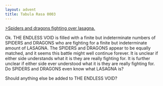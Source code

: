 ```yaml
---
layout: advent
title: Tabula Rasa 0003
---
```

[>Spiders and dragons fighting over lasagna.]()

Ok. THE ENDLESS VOID is filled with a finite but indeterminate numbers of SPIDERS and DRAGONS who are fighting for a finite but indeterminate amount of LASAGNA. The SPIDERS and DRAGONS appear to be equally matched, and it seems this battle might well continue forever. It is unclear if either side understands what it is they are really fighting for. It is further unclear if either side ever understood what it is they are really fighting for. Do SPIDERS and DRAGONS even know what LASAGNA is?

Should anything else be added to THE ENDLESS VOID?